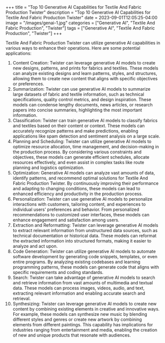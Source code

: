 +++
title = "Top 10 Generative AI Capabilities for Textile And Fabric Production Twister"
description = "Top 10 Generative AI Capabilities for Textile And Fabric Production Twister"
date = 2023-09-01T12:05:25-04:00
image = "/images/genai-1.jpg"
categories = ["Generative AI", "Textile And Fabric Production", "Twister"]
tags = ["Generative AI", "Textile And Fabric Production", "Twister"]
+++

Textile And Fabric Production Twister can utilize generative AI capabilities in various ways to enhance their operations. Here are some potential applications:

1. Content Creation: Twister can leverage generative AI models to create new designs, patterns, and prints for fabrics and textiles. These models can analyze existing designs and learn patterns, styles, and structures, allowing them to create new content that aligns with specific objectives or preferences.
2. Summarization: Twister can use generative AI models to summarize large datasets of fabric and textile information, such as technical specifications, quality control metrics, and design inspiration. These models can condense lengthy documents, news articles, or research papers into concise summaries, highlighting the most important information.
3. Classification: Twister can train generative AI models to classify fabrics and textiles based on their content or context. These models can accurately recognize patterns and make predictions, enabling applications like spam detection and sentiment analysis on a large scale.
4. Planning and Scheduling: Twister can utilize generative AI models to optimize resource allocation, time management, and decision-making in the production process. By considering various constraints and objectives, these models can generate efficient schedules, allocate resources effectively, and even assist in complex tasks like route planning and logistics optimization.
5. Optimization: Generative AI models can analyze vast amounts of data, identify patterns, and recommend optimal solutions for Textile And Fabric Production Twister. By continuously improving their performance and adapting to changing conditions, these models can lead to enhanced efficiency and productivity in the production process.
6. Personalization: Twister can use generative AI models to personalize interactions with customers, tailoring content, and experiences to individual users' preferences and behavior. From personalized recommendations to customized user interfaces, these models can enhance engagement and satisfaction among users.
7. Extraction and Reformatting: Twister can leverage generative AI models to extract relevant information from unstructured data sources, such as technical documentation or historical data. These models can reformat the extracted information into structured formats, making it easier to analyze and act upon.
8. Code Generation: Twister can utilize generative AI models to automate software development by generating code snippets, templates, or even entire programs. By analyzing existing codebases and learning programming patterns, these models can generate code that aligns with specific requirements and coding standards.
9. Search: Twister can take advantage of generative AI models to search and retrieve information from vast amounts of multimedia and textual data. These models can process images, videos, audio, and text, extracting relevant information and enabling accurate search and retrieval.
10. Synthesizing: Twister can leverage generative AI models to create new content by combining existing elements in creative and innovative ways. For example, these models can synthesize new music by blending different styles and genres or create new artwork by combining elements from different paintings. This capability has implications for industries ranging from entertainment and media, enabling the creation of new and unique products that resonate with audiences.